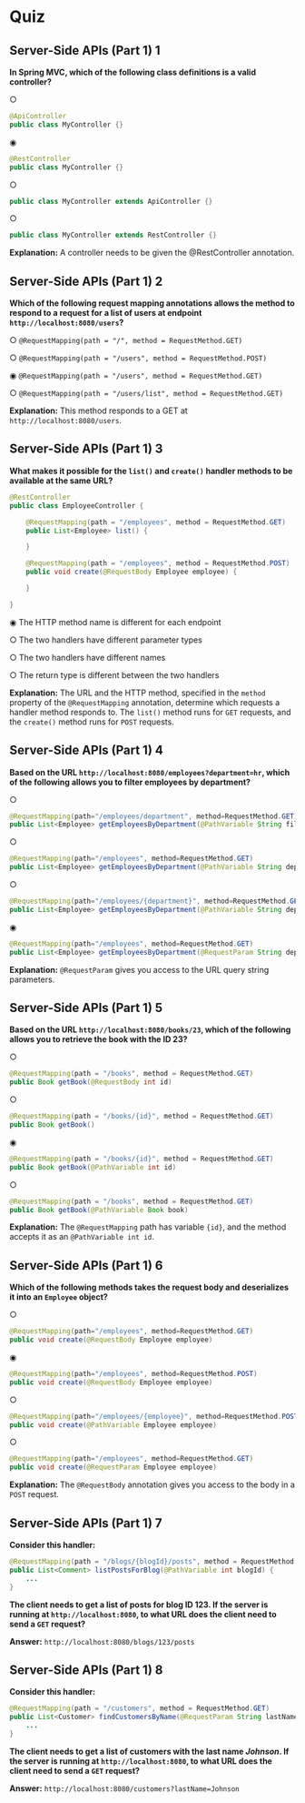 # Quiz

## **Server-Side APIs (Part 1) 1**

**In Spring MVC, which of the following class definitions is a valid controller?**

○ 
```java
@ApiController
public class MyController {}
```

◉ 
```java
@RestController
public class MyController {}
```

○ 
```java
public class MyController extends ApiController {}
```

○ 
```java
public class MyController extends RestController {}
```

**Explanation:** A controller needs to be given the @RestController annotation.


## **Server-Side APIs (Part 1) 2**

**Which of the following request mapping annotations allows the method to respond to a request for a list of users at endpoint `http://localhost:8080/users`?**

○ `@RequestMapping(path = "/", method = RequestMethod.GET)`

○ `@RequestMapping(path = "/users", method = RequestMethod.POST)`

◉ `@RequestMapping(path = "/users", method = RequestMethod.GET)`

○ `@RequestMapping(path = "/users/list", method = RequestMethod.GET)`

**Explanation:** This method responds to a GET at `http://localhost:8080/users`.


## **Server-Side APIs (Part 1) 3**

**What makes it possible for the `list()` and `create()` handler methods to be available at the same URL?**

```java
@RestController
public class EmployeeController {

    @RequestMapping(path = "/employees", method = RequestMethod.GET)
    public List<Employee> list() {

    }

    @RequestMapping(path = "/employees", method = RequestMethod.POST)
    public void create(@RequestBody Employee employee) {

    }

}
```

◉ The HTTP method name is different for each endpoint

○ The two handlers have different parameter types

○ The two handlers have different names

○ The return type is different between the two handlers

**Explanation:** The URL and the HTTP method, specified in the `method` property of the `@RequestMapping` annotation, determine which requests a handler method responds to. The `list()` method runs for `GET` requests, and the `create()` method runs for `POST` requests.


## **Server-Side APIs (Part 1) 4**

**Based on the URL `http://localhost:8080/employees?department=hr`, which of the following allows you to filter employees by department?**

○ 
```java
@RequestMapping(path="/employees/department", method=RequestMethod.GET)
public List<Employee> getEmployeesByDepartment(@PathVariable String filter)
```

○ 
```java
@RequestMapping(path="/employees", method=RequestMethod.GET)
public List<Employee> getEmployeesByDepartment(@PathVariable String department)
```

○ 
```java
@RequestMapping(path="/employees/{department}", method=RequestMethod.GET)
public List<Employee> getEmployeesByDepartment(@PathVariable String department)
```

◉ 
```java
@RequestMapping(path="/employees", method=RequestMethod.GET)
public List<Employee> getEmployeesByDepartment(@RequestParam String department)
```

**Explanation:** `@RequestParam` gives you access to the URL query string parameters.


## **Server-Side APIs (Part 1) 5**

**Based on the URL `http://localhost:8080/books/23`, which of the following allows you to retrieve the book with the ID 23?**

○ 
```java
@RequestMapping(path = "/books", method = RequestMethod.GET)
public Book getBook(@RequestBody int id)
```

○ 
```java
@RequestMapping(path = "/books/{id}", method = RequestMethod.GET)
public Book getBook()
```

◉ 
```java
@RequestMapping(path = "/books/{id}", method = RequestMethod.GET)
public Book getBook(@PathVariable int id)
```

○ 
```java
@RequestMapping(path = "/books", method = RequestMethod.GET)
public Book getBook(@PathVariable Book book)
```

**Explanation:** The `@RequestMapping` path has variable `{id}`, and the method accepts it as an `@PathVariable int id`.


## **Server-Side APIs (Part 1) 6**

**Which of the following methods takes the request body and deserializes it into an `Employee` object?**

○ 
```java
@RequestMapping(path="/employees", method=RequestMethod.GET)
public void create(@RequestBody Employee employee)
```

◉ 
```java
@RequestMapping(path="/employees", method=RequestMethod.POST)
public void create(@RequestBody Employee employee)
```

○ 
```java
@RequestMapping(path="/employees/{employee}", method=RequestMethod.POST)
public void create(@PathVariable Employee employee)
```

○ 
```java
@RequestMapping(path="/employees", method=RequestMethod.GET)
public void create(@RequestParam Employee employee)
```

**Explanation:** The `@RequestBody` annotation gives you access to the body in a `POST` request.


## **Server-Side APIs (Part 1) 7**

**Consider this handler:**

```java
@RequestMapping(path = "/blogs/{blogId}/posts", method = RequestMethod.GET)
public List<Comment> listPostsForBlog(@PathVariable int blogId) {
    ...
}
```

**The client needs to get a list of posts for blog ID 123. If the server is running at `http://localhost:8080`, to what URL does the client need to send a `GET` request?**

**Answer:** `http://localhost:8080/blogs/123/posts`


## **Server-Side APIs (Part 1) 8**

**Consider this handler:**

```java
@RequestMapping(path = "/customers", method = RequestMethod.GET)
public List<Customer> findCustomersByName(@RequestParam String lastName) {
    ...
}
```

**The client needs to get a list of customers with the last name _Johnson_. If the server is running at `http://localhost:8080`, to what URL does the client need to send a `GET` request?**

**Answer:** `http://localhost:8080/customers?lastName=Johnson`